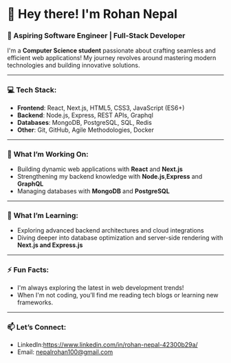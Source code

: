 # 👋 Hey there! I'm Rohan Nepal

### 🚀 Aspiring Software Engineer | Full-Stack Developer

I'm a **Computer Science student** passionate about crafting seamless and efficient web applications! My journey revolves around mastering modern technologies and building innovative solutions.

---

### 💻 **Tech Stack**:
- **Frontend**: React, Next.js, HTML5, CSS3, JavaScript (ES6+)
- **Backend**: Node.js, Express, REST APIs, Graphql
- **Databases**: MongoDB, PostgreSQL, SQL, Redis
- **Other**: Git, GitHub, Agile Methodologies, Docker

---

### 🌟 **What I’m Working On**:
- Building dynamic web applications with **React** and **Next.js**
- Strengthening my backend knowledge with **Node.js**,**Express** and **GraphQL**
- Managing databases with **MongoDB** and **PostgreSQL**

---

### 🌱 **What I’m Learning**:
- Exploring advanced backend architectures and cloud integrations
- Diving deeper into database optimization and server-side rendering with **Next.js and Express.js**

---

### ⚡ **Fun Facts**:
- I'm always exploring the latest in web development trends!
- When I'm not coding, you’ll find me reading tech blogs or learning new frameworks.

---

### 📫 **Let’s Connect**:
- LinkedIn:https://www.linkedin.com/in/rohan-nepal-42300b29a/ 
- Email: nepalrohan100@gmail.com


